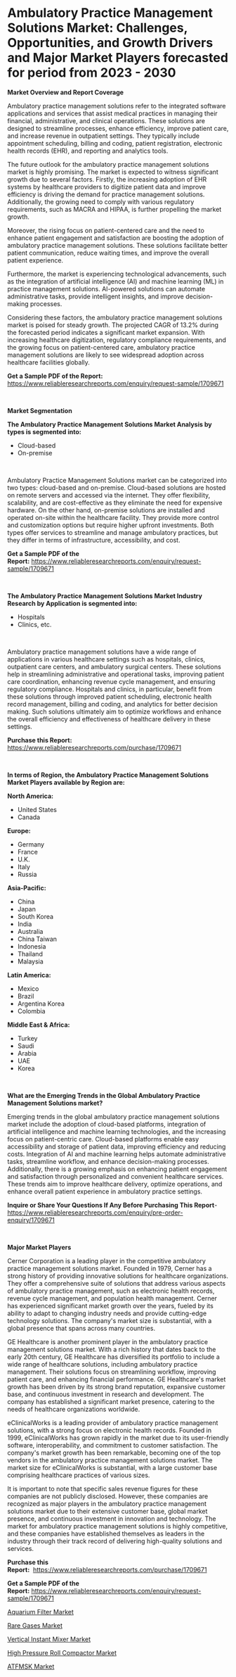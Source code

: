 <p><h1>Ambulatory Practice Management Solutions Market: Challenges, Opportunities, and Growth Drivers and Major Market Players forecasted for period from 2023 - 2030</h1></p><p><strong>Market Overview and Report Coverage</strong></p>
<p><p>Ambulatory practice management solutions refer to the integrated software applications and services that assist medical practices in managing their financial, administrative, and clinical operations. These solutions are designed to streamline processes, enhance efficiency, improve patient care, and increase revenue in outpatient settings. They typically include appointment scheduling, billing and coding, patient registration, electronic health records (EHR), and reporting and analytics tools.</p><p>The future outlook for the ambulatory practice management solutions market is highly promising. The market is expected to witness significant growth due to several factors. Firstly, the increasing adoption of EHR systems by healthcare providers to digitize patient data and improve efficiency is driving the demand for practice management solutions. Additionally, the growing need to comply with various regulatory requirements, such as MACRA and HIPAA, is further propelling the market growth.</p><p>Moreover, the rising focus on patient-centered care and the need to enhance patient engagement and satisfaction are boosting the adoption of ambulatory practice management solutions. These solutions facilitate better patient communication, reduce waiting times, and improve the overall patient experience.</p><p>Furthermore, the market is experiencing technological advancements, such as the integration of artificial intelligence (AI) and machine learning (ML) in practice management solutions. AI-powered solutions can automate administrative tasks, provide intelligent insights, and improve decision-making processes.</p><p>Considering these factors, the ambulatory practice management solutions market is poised for steady growth. The projected CAGR of 13.2% during the forecasted period indicates a significant market expansion. With increasing healthcare digitization, regulatory compliance requirements, and the growing focus on patient-centered care, ambulatory practice management solutions are likely to see widespread adoption across healthcare facilities globally.</p></p>
<p><strong>Get a Sample PDF of the Report:</strong> <a href="https://www.reliableresearchreports.com/enquiry/request-sample/1709671">https://www.reliableresearchreports.com/enquiry/request-sample/1709671</a></p>
<p>&nbsp;</p>
<p><strong>Market Segmentation</strong></p>
<p><strong>The Ambulatory Practice Management Solutions Market Analysis by types is segmented into:</strong></p>
<p><ul><li>Cloud-based</li><li>On-premise</li></ul></p>
<p>&nbsp;</p>
<p><p>Ambulatory Practice Management Solutions market can be categorized into two types: cloud-based and on-premise. Cloud-based solutions are hosted on remote servers and accessed via the internet. They offer flexibility, scalability, and are cost-effective as they eliminate the need for expensive hardware. On the other hand, on-premise solutions are installed and operated on-site within the healthcare facility. They provide more control and customization options but require higher upfront investments. Both types offer services to streamline and manage ambulatory practices, but they differ in terms of infrastructure, accessibility, and cost.</p></p>
<p><strong>Get a Sample PDF of the Report:</strong>&nbsp;<a href="https://www.reliableresearchreports.com/enquiry/request-sample/1709671">https://www.reliableresearchreports.com/enquiry/request-sample/1709671</a></p>
<p>&nbsp;</p>
<p><strong>The Ambulatory Practice Management Solutions Market Industry Research by Application is segmented into:</strong></p>
<p><ul><li>Hospitals</li><li>Clinics, etc.</li></ul></p>
<p>&nbsp;</p>
<p><p>Ambulatory practice management solutions have a wide range of applications in various healthcare settings such as hospitals, clinics, outpatient care centers, and ambulatory surgical centers. These solutions help in streamlining administrative and operational tasks, improving patient care coordination, enhancing revenue cycle management, and ensuring regulatory compliance. Hospitals and clinics, in particular, benefit from these solutions through improved patient scheduling, electronic health record management, billing and coding, and analytics for better decision making. Such solutions ultimately aim to optimize workflows and enhance the overall efficiency and effectiveness of healthcare delivery in these settings.</p></p>
<p><strong>Purchase this Report:</strong>&nbsp; <a href="https://www.reliableresearchreports.com/purchase/1709671">https://www.reliableresearchreports.com/purchase/1709671</a></p>
<p>&nbsp;</p>
<p><strong>In terms of Region, the Ambulatory Practice Management Solutions Market Players available by Region are:</strong></p>
<p>
    <p> <strong> North America: </strong>
        <ul>
            <li>United States</li>
            <li>Canada</li>
        </ul>
        </p> 
    <p> <strong> Europe: </strong>
        <ul>
            <li>Germany</li>
            <li>France</li>
            <li>U.K.</li>
            <li>Italy</li>
            <li>Russia</li>
        </ul>
        </p> 
    <p> <strong> Asia-Pacific: </strong>
        <ul>
            <li>China</li>
            <li>Japan</li>
            <li>South Korea</li>
            <li>India</li>
            <li>Australia</li>
            <li>China Taiwan</li>
            <li>Indonesia</li>
            <li>Thailand</li>
            <li>Malaysia</li>
        </ul>
        </p> 
    <p> <strong> Latin America: </strong>
        <ul>
            <li>Mexico</li>
            <li>Brazil</li>
            <li>Argentina Korea</li>
            <li>Colombia</li>
        </ul>
        </p> 
    <p> <strong> Middle East & Africa: </strong>
        <ul>
            <li>Turkey</li>
            <li>Saudi</li>
            <li>Arabia</li>
            <li>UAE</li>
            <li>Korea</li>
        </ul>
    </p>
    </p>
<p>&nbsp;</p>
<p><strong>What are the Emerging Trends in the Global Ambulatory Practice Management Solutions market?</strong></p>
<p><p>Emerging trends in the global ambulatory practice management solutions market include the adoption of cloud-based platforms, integration of artificial intelligence and machine learning technologies, and the increasing focus on patient-centric care. Cloud-based platforms enable easy accessibility and storage of patient data, improving efficiency and reducing costs. Integration of AI and machine learning helps automate administrative tasks, streamline workflow, and enhance decision-making processes. Additionally, there is a growing emphasis on enhancing patient engagement and satisfaction through personalized and convenient healthcare services. These trends aim to improve healthcare delivery, optimize operations, and enhance overall patient experience in ambulatory practice settings.</p></p>
<p><strong>Inquire or Share Your Questions If Any Before Purchasing This Report</strong>- <a href="https://www.reliableresearchreports.com/enquiry/pre-order-enquiry/1709671">https://www.reliableresearchreports.com/enquiry/pre-order-enquiry/1709671</a></p>
<p>&nbsp;</p>
<p><strong>Major Market Players</strong></p>
<p><p>Cerner Corporation is a leading player in the competitive ambulatory practice management solutions market. Founded in 1979, Cerner has a strong history of providing innovative solutions for healthcare organizations. They offer a comprehensive suite of solutions that address various aspects of ambulatory practice management, such as electronic health records, revenue cycle management, and population health management. Cerner has experienced significant market growth over the years, fueled by its ability to adapt to changing industry needs and provide cutting-edge technology solutions. The company's market size is substantial, with a global presence that spans across many countries.</p><p>GE Healthcare is another prominent player in the ambulatory practice management solutions market. With a rich history that dates back to the early 20th century, GE Healthcare has diversified its portfolio to include a wide range of healthcare solutions, including ambulatory practice management. Their solutions focus on streamlining workflow, improving patient care, and enhancing financial performance. GE Healthcare's market growth has been driven by its strong brand reputation, expansive customer base, and continuous investment in research and development. The company has established a significant market presence, catering to the needs of healthcare organizations worldwide.</p><p>eClinicalWorks is a leading provider of ambulatory practice management solutions, with a strong focus on electronic health records. Founded in 1999, eClinicalWorks has grown rapidly in the market due to its user-friendly software, interoperability, and commitment to customer satisfaction. The company's market growth has been remarkable, becoming one of the top vendors in the ambulatory practice management solutions market. The market size for eClinicalWorks is substantial, with a large customer base comprising healthcare practices of various sizes.</p><p>It is important to note that specific sales revenue figures for these companies are not publicly disclosed. However, these companies are recognized as major players in the ambulatory practice management solutions market due to their extensive customer base, global market presence, and continuous investment in innovation and technology. The market for ambulatory practice management solutions is highly competitive, and these companies have established themselves as leaders in the industry through their track record of delivering high-quality solutions and services.</p></p>
<p><strong>Purchase this Report:</strong>&nbsp;&nbsp;<a href="https://www.reliableresearchreports.com/purchase/1709671">https://www.reliableresearchreports.com/purchase/1709671</a></p>
<p></p>
<p><strong>Get a Sample PDF of the Report:</strong>&nbsp;<a href="https://www.reliableresearchreports.com/enquiry/request-sample/1709671">https://www.reliableresearchreports.com/enquiry/request-sample/1709671</a></p>
<p><p><a href="https://github.com/sofayahoo2023/Market-Research-Report-List-1/blob/main/aquarium-filter-market.md">Aquarium Filter Market</a></p><p><a href="https://www.linkedin.com/pulse/rare-gases-market-research-report-provides-thorough-chfye/">Rare Gases Market</a></p><p><a href="https://medium.com/@lilakautzer2023/vertical-instant-mixer-market-share-evolution-and-market-growth-trends-2023-2030-69c5e4aaad8c">Vertical Instant Mixer Market</a></p><p><a href="https://medium.com/@keenanmarks2023/high-pressure-roll-compactor-market-exploring-market-share-market-trends-and-future-growth-a0e24994b078">High Pressure Roll Compactor Market</a></p><p><a href="https://github.com/vimar16th/Market-Research-Report-List-1/blob/main/atfmsk-market.md">ATFMSK Market</a></p></p>